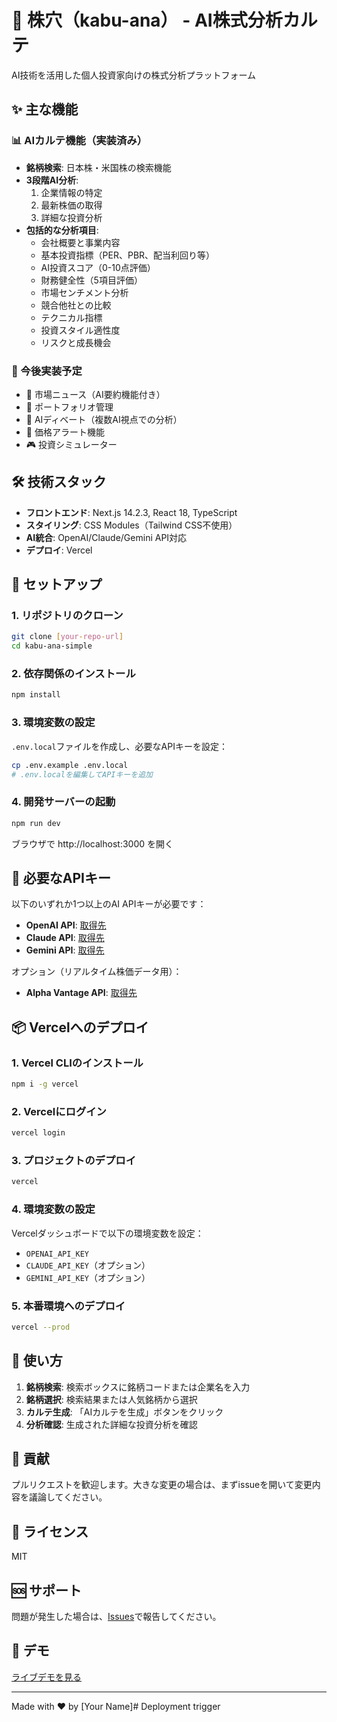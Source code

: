 # 🎯 株穴（kabu-ana） - AI株式分析カルテ

AI技術を活用した個人投資家向けの株式分析プラットフォーム

## ✨ 主な機能

### 📊 AIカルテ機能（実装済み）

- **銘柄検索**: 日本株・米国株の検索機能
- **3段階AI分析**:
  1. 企業情報の特定
  2. 最新株価の取得
  3. 詳細な投資分析
- **包括的な分析項目**:
  - 会社概要と事業内容
  - 基本投資指標（PER、PBR、配当利回り等）
  - AI投資スコア（0-10点評価）
  - 財務健全性（5項目評価）
  - 市場センチメント分析
  - 競合他社との比較
  - テクニカル指標
  - 投資スタイル適性度
  - リスクと成長機会

### 🚀 今後実装予定

- 📰 市場ニュース（AI要約機能付き）
- 💼 ポートフォリオ管理
- 🤖 AIディベート（複数AI視点での分析）
- 🔔 価格アラート機能
- 🎮 投資シミュレーター

## 🛠️ 技術スタック

- **フロントエンド**: Next.js 14.2.3, React 18, TypeScript
- **スタイリング**: CSS Modules（Tailwind CSS不使用）
- **AI統合**: OpenAI/Claude/Gemini API対応
- **デプロイ**: Vercel

## 🚀 セットアップ

### 1. リポジトリのクローン

```bash
git clone [your-repo-url]
cd kabu-ana-simple
```

### 2. 依存関係のインストール

```bash
npm install
```

### 3. 環境変数の設定

`.env.local`ファイルを作成し、必要なAPIキーを設定：

```bash
cp .env.example .env.local
# .env.localを編集してAPIキーを追加
```

### 4. 開発サーバーの起動

```bash
npm run dev
```

ブラウザで http://localhost:3000 を開く

## 🔑 必要なAPIキー

以下のいずれか1つ以上のAI APIキーが必要です：

- **OpenAI API**: [取得先](https://platform.openai.com/)
- **Claude API**: [取得先](https://console.anthropic.com/)
- **Gemini API**: [取得先](https://makersuite.google.com/app/apikey)

オプション（リアルタイム株価データ用）：

- **Alpha Vantage API**: [取得先](https://www.alphavantage.co/)

## 📦 Vercelへのデプロイ

### 1. Vercel CLIのインストール

```bash
npm i -g vercel
```

### 2. Vercelにログイン

```bash
vercel login
```

### 3. プロジェクトのデプロイ

```bash
vercel
```

### 4. 環境変数の設定

Vercelダッシュボードで以下の環境変数を設定：

- `OPENAI_API_KEY`
- `CLAUDE_API_KEY`（オプション）
- `GEMINI_API_KEY`（オプション）

### 5. 本番環境へのデプロイ

```bash
vercel --prod
```

## 📝 使い方

1. **銘柄検索**: 検索ボックスに銘柄コードまたは企業名を入力
2. **銘柄選択**: 検索結果または人気銘柄から選択
3. **カルテ生成**: 「AIカルテを生成」ボタンをクリック
4. **分析確認**: 生成された詳細な投資分析を確認

## 🤝 貢献

プルリクエストを歓迎します。大きな変更の場合は、まずissueを開いて変更内容を議論してください。

## 📄 ライセンス

MIT

## 🆘 サポート

問題が発生した場合は、[Issues](https://github.com/[your-username]/kabu-ana-simple/issues)で報告してください。

## 🎉 デモ

[ライブデモを見る](https://kabu-ana.vercel.app)

---

Made with ❤️ by [Your Name]# Deployment trigger
